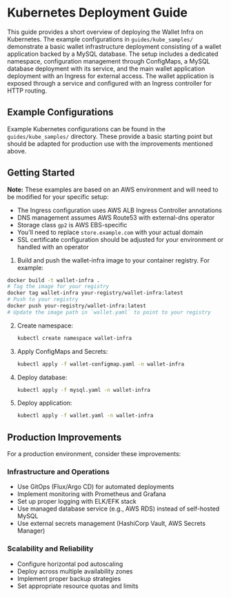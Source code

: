# Kubernetes Deployment Guide

This guide provides a short overview of deploying the Wallet Infra on Kubernetes.
The example configurations in `guides/kube_samples/` demonstrate a basic wallet infrastructure deployment consisting of a wallet application backed by a MySQL database. The setup includes a dedicated namespace, configuration management through ConfigMaps, a MySQL database deployment with its service, and the main wallet application deployment with an Ingress for external access. The wallet application is exposed through a service and configured with an Ingress controller for HTTP routing.

## Example Configurations

Example Kubernetes configurations can be found in the `guides/kube_samples/` directory. These provide a basic starting point but should be adapted for production use with the improvements mentioned above.

## Getting Started

**Note:** These examples are based on an AWS environment and will need to be modified for your specific setup:
- The Ingress configuration uses AWS ALB Ingress Controller annotations
- DNS management assumes AWS Route53 with external-dns operator
- Storage class `gp2` is AWS EBS-specific
- You'll need to replace `store.example.com` with your actual domain
- SSL certificate configuration should be adjusted for your environment or handled with an operator

1. Build and push the wallet-infra image to your container registry. For example:

```bash
docker build -t wallet-infra .
# Tag the image for your registry
docker tag wallet-infra your-registry/wallet-infra:latest
# Push to your registry
docker push your-registry/wallet-infra:latest
# Update the image path in `wallet.yaml` to point to your registry
```

2. Create namespace:
   ```bash
   kubectl create namespace wallet-infra
   ```

3. Apply ConfigMaps and Secrets:
   ```bash
   kubectl apply -f wallet-configmap.yaml -n wallet-infra
   ```

4. Deploy database:
   ```bash
   kubectl apply -f mysql.yaml -n wallet-infra
   ```

5. Deploy application:
   ```bash
   kubectl apply -f wallet.yaml -n wallet-infra
   ```

## Production Improvements

For a production environment, consider these improvements:

### Infrastructure and Operations
- Use GitOps (Flux/Argo CD) for automated deployments
- Implement monitoring with Prometheus and Grafana
- Set up proper logging with ELK/EFK stack
- Use managed database service (e.g., AWS RDS) instead of self-hosted MySQL
- Use external secrets management (HashiCorp Vault, AWS Secrets Manager)

### Scalability and Reliability
- Configure horizontal pod autoscaling
- Deploy across multiple availability zones
- Implement proper backup strategies
- Set appropriate resource quotas and limits
